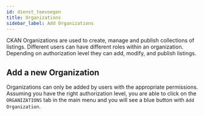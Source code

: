 ```yaml
---
id: dienst_toevoegen
title: Organizations
sidebar_label: Add Organizations
---
```


CKAN Organizations are used to create, manage and publish collections of listings. Different users can have different roles within an organization. Depending on authorization level they can add, modify, and publish listings.

## Add a new Organization

Organizations can only be added by users with the appropriate permissions. Assuming you have the right authorization level, you are able to click on the `ORGANIZATIONS` tab in the main menu and you will see a blue button with `Add Organization`.
